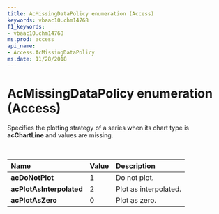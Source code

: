 ```yaml
---
title: AcMissingDataPolicy enumeration (Access)
keywords: vbaac10.chm14768
f1_keywords:
- vbaac10.chm14768
ms.prod: access
api_name:
- Access.AcMissingDataPolicy
ms.date: 11/28/2018
---
```



# AcMissingDataPolicy enumeration (Access)

Specifies the plotting strategy of a series when its chart type is **acChartLine** and values are missing.

<br/>

|Name|Value|Description|
|:-----|:-----|:-----|
|**acDoNotPlot**|1|Do not plot.|
|**acPlotAsInterpolated**|2|Plot as interpolated.|
|**acPlotAsZero**|0|Plot as zero.|
